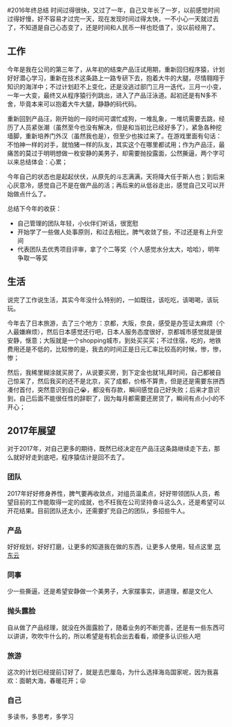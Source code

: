 #2016年终总结
时间过得很快，又过了一年，自己又年长了一岁，以前感觉时间过得好慢，好不容易才过完一天，现在发现时间过得太快，一不小心一天就过去了，不知道是自己心态变了，还是时间和人民币一样也贬值了，没以前经用了。

## 工作
今年是我在公司的第三年了，从年初的结束产品汪试用期，重新回归程序猿，计划好好潜心学习，重新在技术这条路上一路专研下去，抱着大牛的大腿，尽情翱翔于知识的海洋中；不过计划赶不上变化，还是没逃过部门三月一迭代，三月一小变，一年一大变，最终又从程序猿行列跳出，进入了产品汪泳道。起初还是有N多不舍，毕竟本来可以抱着大牛大腿，静静的码代码。

重新回到产品汪，刚开始的一段时间可谓忙成狗，一堆乱象，一堆坑需要去跳，经历了人员紧张潮（虽然至今也没有解决，但是和当初比已经好多了），紧急各种挖墙脚，重新培养门外汉（虽然我也是），但至少也挨过来了。在游戏里面有句话：不怕神一样的对手，就怕猪一样的队友，其实这个在哪里都试用；作为产品汪，最痛苦的莫过于明明想做一枚安静的美男子，却需要抛投露面，公然撕逼，两个字可以来总结体会：心累；

今年自己的状态也是起起伏伏，从原先的斗志满满，天将降大任于斯人也；到后来心灰意冷，感觉自己不是在做产品的活；再后来的从低谷走出，感觉自己又可以开始做点什么了。

总结下今年的收获：

* 自己管理的团队年轻，小伙伴们听话，很宽慰
* 开始学了一些做人处事原则，和过去相比，脾气收敛了些，不过还是有上升空间
* 代表团队去优秀项目评审，拿了个二等奖（个人感觉水分太大，哈哈），明年争取一等奖

## 生活
说完了工作说生活，其实今年没什么特别的，一如既往，该吃吃，该喝喝，该玩玩。

今年去了日本旅游，去了三个地方：京都，大阪，奈良，感受是办签证太麻烦（个人最嫌麻烦），然后日本感觉还行吧，日本人服务态度很好，京都城市感觉就是很安静，惬意；大阪就是一个shopping城市，到处买买买；不过住宿，吃的，地铁费用还是不低的，比较惨的是，我去的时间正是日元汇率比较高的时候，惨，惨，惨；

然后，我稀里糊涂就买房了，从说要买房，到下定金也就1礼拜时间，自己都被自己惊呆了，然后我买的还不是北京，买了成都，价格不算贵，但是还是需要东拼西凑付首付，突然意识到自己😭，都没有存款，瞬间感觉自己好失败；后来才意识到，自己后面不能很任性的辞职了，因为每月都需要还房贷了，瞬间有点小小的不开心；

## 2017年展望
对于2017年，对自己更多的期待，既然已经决定在产品汪这条路继续走下去，那么就好好走到底吧，程序猿估计是回不去了。

### 团队
2017年好好修身养性，脾气要再收敛点，对组员温柔点，好好带领团队人员，希望目前的工作能取得一定的成就，也不枉我在公司坚持奋斗这么久，还是希望可以开花结果。目前团队还太小，还需要扩充自己的团队，多招些牛人。

### 产品
好好规划，好好打磨，让更多的知道我在做的东西，让更多人使用，轻点这里 [京东云](www.jcloud.com)

### 同事
少一些撕逼，还是希望安静做一个美男子，大家摆事实，讲道理，都是文化人

### 抛头露脸
自从做了产品经理，就没在外面露脸了，随着业务的不断完善，还是有一些东西可以讲讲，吹吹牛什么的，所以希望是有机会出去看看，顺便多认识些人吧

### 旅游
这次的计划已经提前订好了，就是去巴厘岛，为什么选择海岛国家呢，因为我喜欢：面朝大海，春暖花开；😝

### 自己
多读书，多思考，多学习